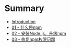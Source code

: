 # Summary

* [Introduction](README.md)
* [01 - 什么是npm](chapter1.md)
* [02 - 安装Node.js，升级npm](02-node.jsnpm.md)
* [03 - 修复npm权限问题](npm.md)

